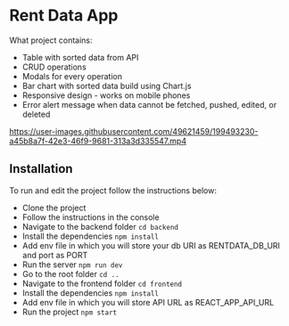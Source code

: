 # Rent Data App

What project contains:

- Table with sorted data from API
- CRUD operations
- Modals for every operation
- Bar chart with sorted data build using Chart.js
- Responsive design - works on mobile phones
- Error alert message when data cannot be fetched, pushed, edited, or deleted

https://user-images.githubusercontent.com/49621459/199493230-a45b8a7f-42e3-46f9-9681-313a3d335547.mp4

## Installation

To run and edit the project follow the instructions below:
- Clone the project
- Follow the instructions in the console
- Navigate to the backend folder `cd backend`
- Install the dependencies `npm install`
- Add env file in which you will store your db URI as RENTDATA_DB_URI and port as PORT
- Run the server `npm run dev`
- Go to the root folder `cd ..`
- Navigate to the frontend folder `cd frontend`
- Install the dependencies `npm install`
- Add env file in which you will store API URL as REACT_APP_API_URL
- Run the project `npm start`
